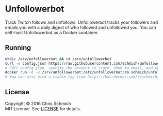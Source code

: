 # Unfollowerbot

Track Twitch follows and unfollows. Unfollowerbot tracks your followers and emails you with a daily digest of who followed and unfollowed you. You can self-host Unfollowerbot as a Docker container.

## Running

```bash
mkdir /srv/unfollowerbot && cd /srv/unfollowerbot
curl -o config.json https://raw.githubusercontent.com/schmich/unfollowerbot/master/config.json.tpl
# Edit config.json, specify the account to track, whom to email, and whom to send email as.
docker run -d -v /srv/unfollowerbot:/etc/unfollowerbot:ro schmich/unfollowerbot:latest
# You can also pick a stable tag from https://hub.docker.com/r/schmich/unfollowerbot/tags
```

## License

Copyright &copy; 2016 Chris Schmich  
MIT License. See [LICENSE](LICENSE) for details.
